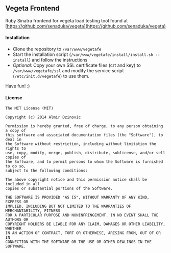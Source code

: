 ## Vegeta Frontend

Ruby Sinatra frontend for vegeta load testing tool found at [https://github.com/senaduka/vegeta](https://github.com/senaduka/vegeta)

#### Installation

- Clone the repository to ```/var/www/vegetafe```
- Start the installation script (```/var/www/vegetafe/install/install.sh --install```) and follow the instructions
- *Optional*: Copy your own SSL certificate files (crt and key) to ```/var/www/vegetafe/ssl``` and modify the service script (```/etc/init.d/vegetafe```) to use them.

Have fun! :)

#### License
```
The MIT License (MIT)

Copyright (c) 2014 Almir Dzinovic

Permission is hereby granted, free of charge, to any person obtaining a copy of
this software and associated documentation files (the "Software"), to deal in
the Software without restriction, including without limitation the rights to
use, copy, modify, merge, publish, distribute, sublicense, and/or sell copies of
the Software, and to permit persons to whom the Software is furnished to do so,
subject to the following conditions:

The above copyright notice and this permission notice shall be included in all
copies or substantial portions of the Software.

THE SOFTWARE IS PROVIDED "AS IS", WITHOUT WARRANTY OF ANY KIND, EXPRESS OR
IMPLIED, INCLUDING BUT NOT LIMITED TO THE WARRANTIES OF MERCHANTABILITY, FITNESS
FOR A PARTICULAR PURPOSE AND NONINFRINGEMENT. IN NO EVENT SHALL THE AUTHORS OR
COPYRIGHT HOLDERS BE LIABLE FOR ANY CLAIM, DAMAGES OR OTHER LIABILITY, WHETHER
IN AN ACTION OF CONTRACT, TORT OR OTHERWISE, ARISING FROM, OUT OF OR IN
CONNECTION WITH THE SOFTWARE OR THE USE OR OTHER DEALINGS IN THE SOFTWARE.
```
